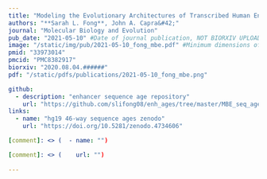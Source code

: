 ```yaml
---
title: "Modeling the Evolutionary Architectures of Transcribed Human Enhancer Sequences Reveals Distinct Origins, Functions, and Associations with Human Trait Variation"
authors: "**Sarah L. Fong**, John A. Capra&#42;"
journal: "Molecular Biology and Evolution"
pub_date: "2021-05-10" #Date of journal publication, NOT BIORXIV UPLOAD
image: "/static/img/pub/2021-05-10_fong_mbe.pdf" #Minimum dimensions of
pmid: "33973014"
pmcid: "PMC8382917"
biorxiv: "2020.08.04.######"
pdf: "/static/pdfs/publications/2021-05-10_fong_mbe.png"

github:
  - description: "enhancer sequence age repository"
    url: "https://github.com/slifong08/enh_ages/tree/master/MBE_seq_age_arch"
links:
  - name: "hg19 46-way sequence ages zenodo"
    url: "https://doi.org/10.5281/zenodo.4734606"

[comment]: <> (  - name: "")

[comment]: <> (    url: "")
    
---
```

